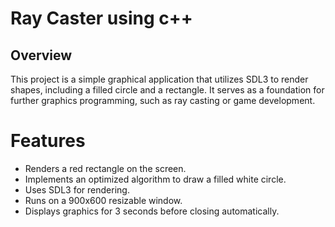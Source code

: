 # Ray Caster using c++
## Overview
This project is a simple graphical application that utilizes SDL3 to render shapes, including a filled circle and a rectangle. It serves as a foundation for further graphics programming, such as ray casting or game development.

# Features
* Renders a red rectangle on the screen.
* Implements an optimized algorithm to draw a filled white circle.
* Uses SDL3 for rendering.
* Runs on a 900x600 resizable window.
* Displays graphics for 3 seconds before closing automatically.
